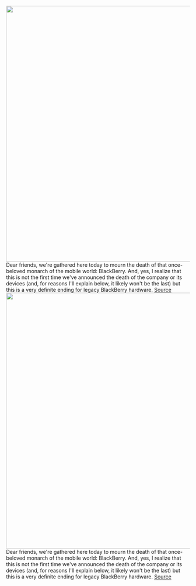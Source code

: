 <img src='https://cdn.vox-cdn.com/thumbor/ttEEYEaCotyp9M4C_CY-WwlvnTw=/0x0:2040x1360/1200x800/filters:focal(857x517:1183x843)/cdn.vox-cdn.com/uploads/chorus_image/image/70333150/akrales_180531_2598_0178.0.jpg' width='700px' /><br/>
Dear friends, we're gathered here today to mourn the death of that once-beloved monarch of the mobile world: BlackBerry. And, yes, I realize that this is not the first time we've announced the death of the company or its devices (and, for reasons I'll explain below, it likely won't be the last) but this is a very definite ending for legacy BlackBerry hardware.
<a href='https://www.theverge.com/2021/12/31/22861141/blackberry-legacy-devices-dead-lose-functionality-january-4th'> Source <a/><img src='https://cdn.vox-cdn.com/thumbor/ttEEYEaCotyp9M4C_CY-WwlvnTw=/0x0:2040x1360/1200x800/filters:focal(857x517:1183x843)/cdn.vox-cdn.com/uploads/chorus_image/image/70333150/akrales_180531_2598_0178.0.jpg' width='700px' /><br/>
Dear friends, we're gathered here today to mourn the death of that once-beloved monarch of the mobile world: BlackBerry. And, yes, I realize that this is not the first time we've announced the death of the company or its devices (and, for reasons I'll explain below, it likely won't be the last) but this is a very definite ending for legacy BlackBerry hardware.
<a href='https://www.theverge.com/2021/12/31/22861141/blackberry-legacy-devices-dead-lose-functionality-january-4th'> Source <a/>